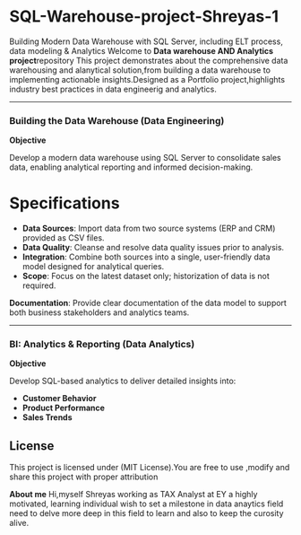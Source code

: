 # SQL-Warehouse-project-Shreyas-1

Building Modern Data Warehouse with SQL Server, including ELT process, data modeling &amp; Analytics
Welcome to **Data warehouse AND Analytics project**repository
This project demonstrates about the comprehensive data warehousing and alanytical solution,from building a data warehouse to implementing actionable insights.Designed as a Portfolio project,highlights industry best practices in data engineerig and analytics.

---

### Building the Data Warehouse (Data Engineering)

**Objective**

Develop a modern data warehouse using SQL Server to consolidate sales data, enabling analytical reporting and informed decision-making.

# Specifications

* **Data Sources**: Import data from two source systems (ERP and CRM) provided as CSV files.
* **Data Quality**: Cleanse and resolve data quality issues prior to analysis.
* **Integration**: Combine both sources into a single, user-friendly data model designed for analytical queries.
* **Scope**: Focus on the latest dataset only; historization of data is not required.

**Documentation**: Provide clear documentation of the data model to support both business stakeholders and analytics teams.

---

### BI: Analytics & Reporting (Data Analytics)

**Objective**

Develop SQL-based analytics to deliver detailed insights into:

* **Customer Behavior**
* **Product Performance**
* **Sales Trends**

## License
This project is licensed under (MIT License).You are free to use ,modify and share this project with proper attribution

**About me**
Hi,myself Shreyas working as TAX Analyst at EY a highly motivated, learning individual wish to set a milestone in data anaytics field need to delve more deep in this field to learn and also to keep the curosity alive.



